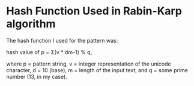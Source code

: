 # Hash Function Used in Rabin-Karp algorithm

The hash function I used for the pattern was:

hash value of p = Σ(v \* dm-1) % q,

where p = pattern string, v = integer representation of the unicode character, d = 10 (base), m = length of the input text, and q = some prime number (13, in my case).
